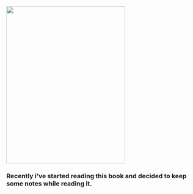 <img src="https://encrypted-tbn1.gstatic.com/images?q=tbn:ANd9GcR8kfThkM2lDp9mAu0pdQDHPRq5POcU_848HxzNbJsRrtZPNL2W" width="311" height="412" align="middle" />

### **Recently i've started reading this book and decided to keep some notes while reading it.**
